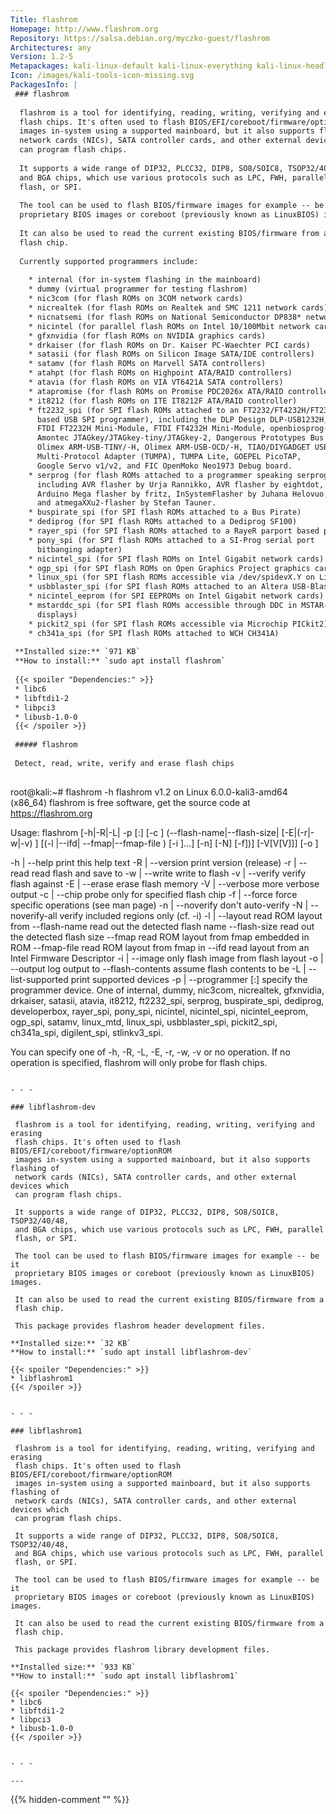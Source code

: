 ```yaml
---
Title: flashrom
Homepage: http://www.flashrom.org
Repository: https://salsa.debian.org/myczko-guest/flashrom
Architectures: any
Version: 1.2-5
Metapackages: kali-linux-default kali-linux-everything kali-linux-headless kali-linux-large kali-tools-hardware 
Icon: /images/kali-tools-icon-missing.svg
PackagesInfo: |
 ### flashrom
 
  flashrom is a tool for identifying, reading, writing, verifying and erasing
  flash chips. It's often used to flash BIOS/EFI/coreboot/firmware/optionROM
  images in-system using a supported mainboard, but it also supports flashing of
  network cards (NICs), SATA controller cards, and other external devices which
  can program flash chips.
   
  It supports a wide range of DIP32, PLCC32, DIP8, SO8/SOIC8, TSOP32/40/48,
  and BGA chips, which use various protocols such as LPC, FWH, parallel
  flash, or SPI.
   
  The tool can be used to flash BIOS/firmware images for example -- be it
  proprietary BIOS images or coreboot (previously known as LinuxBIOS) images.
   
  It can also be used to read the current existing BIOS/firmware from a
  flash chip.
   
  Currently supported programmers include:
   
    * internal (for in-system flashing in the mainboard)
    * dummy (virtual programmer for testing flashrom)
    * nic3com (for flash ROMs on 3COM network cards)
    * nicrealtek (for flash ROMs on Realtek and SMC 1211 network cards)
    * nicnatsemi (for flash ROMs on National Semiconductor DP838* network cards)
    * nicintel (for parallel flash ROMs on Intel 10/100Mbit network cards)
    * gfxnvidia (for flash ROMs on NVIDIA graphics cards)
    * drkaiser (for flash ROMs on Dr. Kaiser PC-Waechter PCI cards)
    * satasii (for flash ROMs on Silicon Image SATA/IDE controllers)
    * satamv (for flash ROMs on Marvell SATA controllers)
    * atahpt (for flash ROMs on Highpoint ATA/RAID controllers)
    * atavia (for flash ROMs on VIA VT6421A SATA controllers)
    * atapromise (for flash ROMs on Promise PDC2026x ATA/RAID controllers)
    * it8212 (for flash ROMs on ITE IT8212F ATA/RAID controller)
    * ft2232_spi (for SPI flash ROMs attached to an FT2232/FT4232H/FT232H family
      based USB SPI programmer), including the DLP Design DLP-USB1232H,
      FTDI FT2232H Mini-Module, FTDI FT4232H Mini-Module, openbiosprog-spi,
      Amontec JTAGkey/JTAGkey-tiny/JTAGkey-2, Dangerous Prototypes Bus Blaster,
      Olimex ARM-USB-TINY/-H, Olimex ARM-USB-OCD/-H, TIAO/DIYGADGET USB
      Multi-Protocol Adapter (TUMPA), TUMPA Lite, GOEPEL PicoTAP,
      Google Servo v1/v2, and FIC OpenMoko Neo1973 Debug board.
    * serprog (for flash ROMs attached to a programmer speaking serprog),
      including AVR flasher by Urja Rannikko, AVR flasher by eightdot,
      Arduino Mega flasher by fritz, InSystemFlasher by Juhana Helovuo,
      and atmegaXXu2-flasher by Stefan Tauner.
    * buspirate_spi (for SPI flash ROMs attached to a Bus Pirate)
    * dediprog (for SPI flash ROMs attached to a Dediprog SF100)
    * rayer_spi (for SPI flash ROMs attached to a RayeR parport based programmer)
    * pony_spi (for SPI flash ROMs attached to a SI-Prog serial port
      bitbanging adapter)
    * nicintel_spi (for SPI flash ROMs on Intel Gigabit network cards)
    * ogp_spi (for SPI flash ROMs on Open Graphics Project graphics card)
    * linux_spi (for SPI flash ROMs accessible via /dev/spidevX.Y on Linux)
    * usbblaster_spi (for SPI flash ROMs attached to an Altera USB-Blaster)
    * nicintel_eeprom (for SPI EEPROMs on Intel Gigabit network cards)
    * mstarddc_spi (for SPI flash ROMs accessible through DDC in MSTAR-equipped
      displays)
    * pickit2_spi (for SPI flash ROMs accessible via Microchip PICkit2)
    * ch341a_spi (for SPI flash ROMs attached to WCH CH341A)
 
 **Installed size:** `971 KB`  
 **How to install:** `sudo apt install flashrom`  
 
 {{< spoiler "Dependencies:" >}}
 * libc6 
 * libftdi1-2 
 * libpci3 
 * libusb-1.0-0 
 {{< /spoiler >}}
 
 ##### flashrom
 
 Detect, read, write, verify and erase flash chips
 
 ```
 root@kali:~# flashrom -h
 flashrom v1.2 on Linux 6.0.0-kali3-amd64 (x86_64)
 flashrom is free software, get the source code at https://flashrom.org
 
 Usage: flashrom [-h|-R|-L|
 	-p <programmername>[:<parameters>] [-c <chipname>]
 		(--flash-name|--flash-size|
 		 [-E|(-r|-w|-v) <file>]
 		 [(-l <layoutfile>|--ifd| --fmap|--fmap-file <file>) [-i <imagename>]...]
 		 [-n] [-N] [-f])]
 	[-V[V[V]]] [-o <logfile>]
 
  -h | --help                        print this help text
  -R | --version                     print version (release)
  -r | --read <file>                 read flash and save to <file>
  -w | --write <file>                write <file> to flash
  -v | --verify <file>               verify flash against <file>
  -E | --erase                       erase flash memory
  -V | --verbose                     more verbose output
  -c | --chip <chipname>             probe only for specified flash chip
  -f | --force                       force specific operations (see man page)
  -n | --noverify                    don't auto-verify
  -N | --noverify-all                verify included regions only (cf. -i)
  -l | --layout <layoutfile>         read ROM layout from <layoutfile>
       --flash-name                  read out the detected flash name
       --flash-size                  read out the detected flash size
       --fmap                        read ROM layout from fmap embedded in ROM
       --fmap-file <fmapfile>        read ROM layout from fmap in <fmapfile>
       --ifd                         read layout from an Intel Firmware Descriptor
  -i | --image <name>                only flash image <name> from flash layout
  -o | --output <logfile>            log output to <logfile>
       --flash-contents <ref-file>   assume flash contents to be <ref-file>
  -L | --list-supported              print supported devices
  -p | --programmer <name>[:<param>] specify the programmer device. One of
     internal, dummy, nic3com, nicrealtek, gfxnvidia, drkaiser, satasii, atavia,
     it8212, ft2232_spi, serprog, buspirate_spi, dediprog, developerbox,
     rayer_spi, pony_spi, nicintel, nicintel_spi, nicintel_eeprom, ogp_spi,
     satamv, linux_mtd, linux_spi, usbblaster_spi, pickit2_spi, ch341a_spi,
     digilent_spi, stlinkv3_spi.
 
 You can specify one of -h, -R, -L, -E, -r, -w, -v or no operation.
 If no operation is specified, flashrom will only probe for flash chips.
 ```
 
 - - -
 
 ### libflashrom-dev
 
  flashrom is a tool for identifying, reading, writing, verifying and erasing
  flash chips. It's often used to flash BIOS/EFI/coreboot/firmware/optionROM
  images in-system using a supported mainboard, but it also supports flashing of
  network cards (NICs), SATA controller cards, and other external devices which
  can program flash chips.
   
  It supports a wide range of DIP32, PLCC32, DIP8, SO8/SOIC8, TSOP32/40/48,
  and BGA chips, which use various protocols such as LPC, FWH, parallel
  flash, or SPI.
   
  The tool can be used to flash BIOS/firmware images for example -- be it
  proprietary BIOS images or coreboot (previously known as LinuxBIOS) images.
   
  It can also be used to read the current existing BIOS/firmware from a
  flash chip.
   
  This package provides flashrom header development files.
 
 **Installed size:** `32 KB`  
 **How to install:** `sudo apt install libflashrom-dev`  
 
 {{< spoiler "Dependencies:" >}}
 * libflashrom1 
 {{< /spoiler >}}
 
 
 - - -
 
 ### libflashrom1
 
  flashrom is a tool for identifying, reading, writing, verifying and erasing
  flash chips. It's often used to flash BIOS/EFI/coreboot/firmware/optionROM
  images in-system using a supported mainboard, but it also supports flashing of
  network cards (NICs), SATA controller cards, and other external devices which
  can program flash chips.
   
  It supports a wide range of DIP32, PLCC32, DIP8, SO8/SOIC8, TSOP32/40/48,
  and BGA chips, which use various protocols such as LPC, FWH, parallel
  flash, or SPI.
   
  The tool can be used to flash BIOS/firmware images for example -- be it
  proprietary BIOS images or coreboot (previously known as LinuxBIOS) images.
   
  It can also be used to read the current existing BIOS/firmware from a
  flash chip.
   
  This package provides flashrom library development files.
 
 **Installed size:** `933 KB`  
 **How to install:** `sudo apt install libflashrom1`  
 
 {{< spoiler "Dependencies:" >}}
 * libc6 
 * libftdi1-2 
 * libpci3 
 * libusb-1.0-0 
 {{< /spoiler >}}
 
 
 - - -
 
---
```

{{% hidden-comment "<!--Do not edit anything above this line-->" %}}
